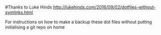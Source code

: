 #Thanks to Luke Hinds
http://lukehinds.com/2016/09/02/dotfiles-without-symlinks.html

For instructions on how to make a backup these dot files without putting initialising a git repo on home
